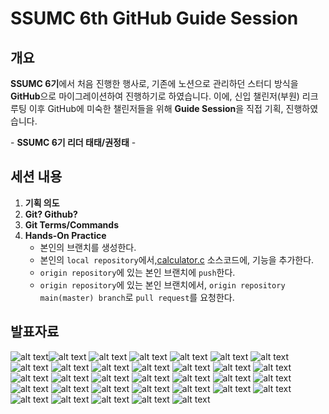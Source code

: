 # SSUMC 6th GitHub Guide Session

## 개요

**SSUMC 6기**에서 처음 진행한 행사로, 기존에 노션으로 관리하던 스터디 방식을 **GitHub**으로 마이그레이션하여 진행하기로 하였습니다. 이에, 신입 챌린저(부원) 리크루팅 이후 GitHub에 미숙한 챌린저들을 위해 **Guide Session**을 직접 기획, 진행하였습니다.

\- **SSUMC 6기 리더 태태/권정태** - 

## 세션 내용

1. **기획 의도**
2. **Git? Github?**
3. **Git Terms/Commands**
4. **Hands-On Practice**
    - 본인의 브랜치를 생성한다.
    - 본인의 `local repository`에서,[calculator.c](https://github.com/SSUMC-6th/TEST/blob/main/calculator.c) 소스코드에, 기능을 추가한다.
    - `origin repository`에 있는 본인 브랜치에 `push`한다.
    - `origin repository`에 있는 본인 브랜치에서, `origin repository main(master) branch`로 `pull request`를 요청한다.


## 발표자료

![alt text](1-1.jpg)![alt text](1-2.jpg) ![alt text](2.jpg) ![alt text](3.jpg) ![alt text](4.jpg) ![alt text](5.jpg) ![alt text](6.jpg) ![alt text](7.jpg) ![alt text](8.jpg) ![alt text](9.jpg) ![alt text](10.jpg) ![alt text](11.jpg) ![alt text](12.jpg) ![alt text](13.jpg) ![alt text](14.jpg) ![alt text](15.jpg) ![alt text](16.jpg) ![alt text](17.jpg) ![alt text](18.jpg) ![alt text](19.jpg) ![alt text](20.jpg) ![alt text](21.jpg) ![alt text](22.jpg) ![alt text](23.jpg) ![alt text](24.jpg) ![alt text](25.jpg) ![alt text](26.jpg) ![alt text](27.jpg) ![alt text](28.jpg) ![alt text](29.jpg) ![alt text](30.jpg) ![alt text](31.jpg) ![alt text](32.jpg)
